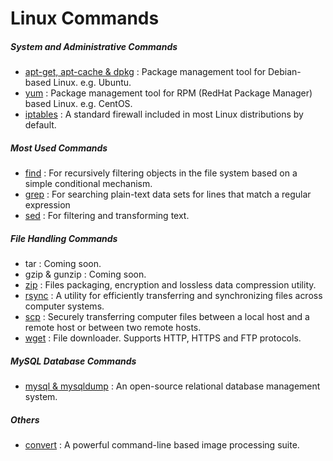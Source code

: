 Linux Commands
==============

##### System and Administrative Commands
* [apt-get, apt-cache & dpkg](Linux/Commands/apt-get.md) : Package management tool for Debian-based Linux. e.g. Ubuntu.
* [yum](Linux/Commands/yum.md) : Package management tool for RPM (RedHat Package Manager) based Linux. e.g. CentOS.
* [iptables](Linux/Commands/iptables.md) : A standard firewall included in most Linux distributions by default.

##### Most Used Commands
* [find](Linux/Commands/find.md) : For recursively filtering objects in the file system based on a simple conditional mechanism.
* [grep](Linux/Commands/grep.md) : For searching plain-text data sets for lines that match a regular expression
* [sed](Linux/Commands/sed.md) : For filtering and transforming text.

##### File Handling Commands
* tar : Coming soon.
* gzip & gunzip : Coming soon.
* [zip](Linux/Commands/zip.md) : Files packaging, encryption and lossless data compression utility.
* [rsync](Linux/Commands/rsync.md) : A utility for efficiently transferring and synchronizing files across computer systems.
* [scp](Linux/Commands/scp.md) : Securely transferring computer files between a local host and a remote host or between two remote hosts.
* [wget](Linux/Commands/wget.md) : File downloader. Supports HTTP, HTTPS and FTP protocols.

##### MySQL Database Commands
* [mysql & mysqldump](Linux/Commands/mysql.md) : An open-source relational database management system.

##### Others
* [convert](Linux/Commands/convert.md) : A powerful command-line based image processing suite.
